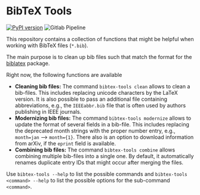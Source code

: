 # BibTeX Tools

[![PyPI version](https://badge.fury.io/py/bibtextools.svg)](https://badge.fury.io/py/bibtextools)
![Gitlab Pipeline](https://gitlab.com/klb2/bibtex-tools/badges/master/pipeline.svg)

This repository contains a collection of functions that might be helpful when
working with BibTeX files (`*.bib`).

The main purpose is to clean up bib files such that match the format for the
[biblatex](https://ctan.org/pkg/biblatex) package.

Right now, the following functions are available

* **Cleaning bib files:** The command `bibtex-tools clean` allows to clean a
  bib-files. This includes replacing unicode characters by the LaTeX version.
  It is also possible to pass an additional file containing abbreviations,
  e.g., the `IEEEabbr.bib` file that is often used by authors publishing in
  IEEE journals.
* **Modernizing bib files:** The command `bibtex-tools modernize` allows to
  update the format of several fields in a bib-file.
  This includes replacing the deprecated month strings with the proper number
  entry, e.g., `month=jan` --> `month={1}`.
  There also is an option to download information from arXiv, if the `eprint`
  field is available.
* **Combining bib files:** The command `bibtex-tools combine` allows combining
  multiple bib-files into a single one.
  By default, it automatically renames duplicate entry IDs that might occur
  after merging the files.

Use `bibtex-tools --help` to list the possible commands and `bibtex-tools
<command> --help` to list the possible options for the sub-command `<command>`.
